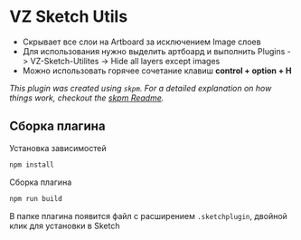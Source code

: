 # VZ Sketch Utils

- Скрывает все слои на Artboard за исключением Image слоев
- Для использования нужно выделить артбоард и выполнить Plugins ->  VZ-Sketch-Utilites -> Hide all layers exсept images
- Можно использовать горячее сочетание клавиш **control + option + H**

_This plugin was created using `skpm`. For a detailed explanation on how things work, checkout the [skpm Readme](https://github.com/skpm/skpm/blob/master/README.md)._

## Сборка плагина

Установка зависимостей

```bash
npm install
```

Сборка плагина

```bash
npm run build
```

В папке плагина появится файл с расширением ```.sketchplugin```, двойной клик для установки в Sketch
